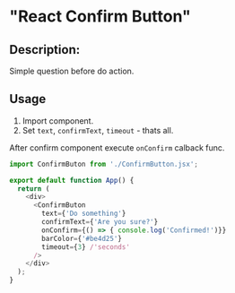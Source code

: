 # "React Confirm Button"

## Description: 

Simple question before do action.

## Usage

1. Import component.
2. Set `text`, `confirmText`, `timeout` - thats all. 

After confirm component execute `onConfirm` calback func.

```js
import ConfirmButon from './ConfirmButton.jsx';

export default function App() {
  return (
    <div>
      <ConfirmButon
        text={'Do something'}
        confirmText={'Are you sure?'}
        onConfirm={() => { console.log('Confirmed!')}}
        barColor={'#be4d25'}
        timeout={3} /'seconds'
      />
    </div>
  );
}
